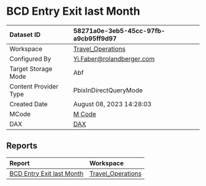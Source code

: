 



# BCD Entry Exit last Month

|Dataset ID|58271a0e-3eb5-45cc-97fb-a9cb95ff9d97|
| :--- | :--- |
|Workspace|[Travel_Operations](../Workspaces/Travel_Operations.md)|
|Configured By|Yi.Faber@rolandberger.com|
|Target Storage Mode|Abf|
|Content Provider Type|PbixInDirectQueryMode|
|Created Date|August 08, 2023 14:28:03|
|MCode|[M Code](./BCD-Entry-Exit-last-Month/mcode.md)|
|DAX|[DAX](./BCD-Entry-Exit-last-Month/dax.md)|

## Reports

|Report|Workspace|
| :--- | :--- |
|[BCD Entry Exit last Month](../Reports/BCD-Entry-Exit-last-Month.md)|[Travel_Operations](../Workspaces/Travel_Operations.md)|
